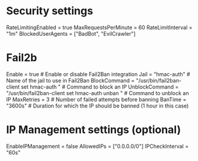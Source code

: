 # Security settings
RateLimitingEnabled = true
MaxRequestsPerMinute = 60
RateLimitInterval = "1m"
BlockedUserAgents = ["BadBot", "EvilCrawler"]

# Fail2b
Enable = true                                                   # Enable or disable Fail2Ban integration
Jail = "hmac-auth"                                              # Name of the jail to use in Fail2Ban
BlockCommand = "/usr/bin/fail2ban-client set hmac-auth <IP>" # Command to block an IP
UnblockCommand = "/usr/bin/fail2ban-client set hmac-auth unban <IP>" # Command to unblock an IP
MaxRetries = 3                                                  # Number of failed attempts before banning
BanTime = "3600s"                                               # Duration for which the IP should be banned (1 hour in this case)

# IP Management settings (optional)
EnableIPManagement = false
AllowedIPs = ["0.0.0.0/0"]
IPCheckInterval = "60s"
